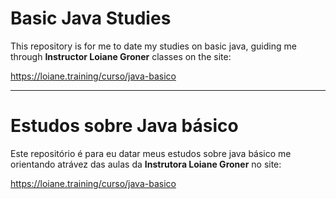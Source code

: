 # Basic Java Studies	

This repository is for me to date my studies on basic java, guiding me through **Instructor Loiane Groner** classes on the site:


https://loiane.training/curso/java-basico

------

# Estudos sobre Java básico

Este repositório é para eu datar meus estudos sobre java básico me orientando atrávez das aulas da **Instrutora Loiane Groner** no site:

https://loiane.training/curso/java-basico





